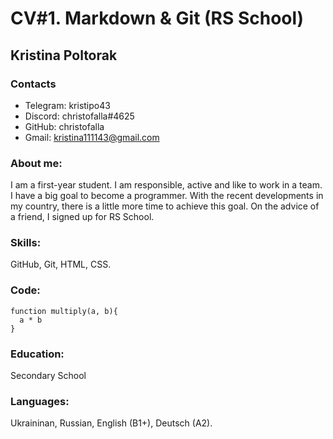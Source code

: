 # CV#1. Markdown & Git (RS School)

## Kristina Poltorak

### Contacts
+ Telegram: kristipo43
+ Discord: christofalla#4625
+ GitHub: christofalla
+ Gmail: kristina111143@gmail.com

### About me:
I am a first-year student. I am responsible, active and like to work in a team. I have a big goal to become a programmer. With the recent developments in my country, there is a little more time to achieve this goal. On the advice of a friend, I signed up for RS School.

### Skills:
GitHub, Git, HTML, CSS.

### Code:
```
function multiply(a, b){
  a * b
}
```

### Education:
Secondary School

### Languages:
Ukraininan, Russian, English (B1+), Deutsch (A2).
